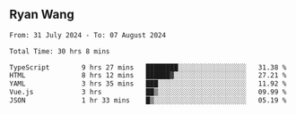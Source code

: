 ## Ryan Wang

<!--START_SECTION:waka-->

```txt
From: 31 July 2024 - To: 07 August 2024

Total Time: 30 hrs 8 mins

TypeScript        9 hrs 27 mins   ████████░░░░░░░░░░░░░░░░░   31.38 %
HTML              8 hrs 12 mins   ██████▓░░░░░░░░░░░░░░░░░░   27.21 %
YAML              3 hrs 35 mins   ███░░░░░░░░░░░░░░░░░░░░░░   11.92 %
Vue.js            3 hrs           ██▒░░░░░░░░░░░░░░░░░░░░░░   09.99 %
JSON              1 hr 33 mins    █▒░░░░░░░░░░░░░░░░░░░░░░░   05.19 %
```

<!--END_SECTION:waka-->
